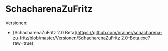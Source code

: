 # SchacharenaZuFritz

Versionen:
* [SchacharenaZuFritz 2.0 Beta](https://github.com/nrainer/schacharena-zu-fritz/blob/master/Versionen/SchacharenaZuFritz 2.0-Beta.exe?raw=true)